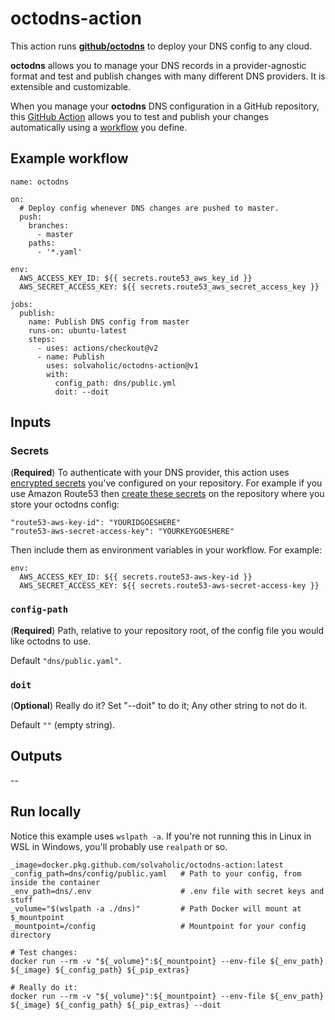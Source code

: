 # octodns-action

This action runs [**github/octodns**](https://github.com/github/octodns) to deploy your DNS config to any cloud.

**octodns** allows you to manage your DNS records in a provider-agnostic format and test and publish changes with many different DNS providers. It is extensible and customizable.

When you manage your **octodns** DNS configuration in a GitHub repository, this [GitHub Action](https://help.github.com/actions/getting-started-with-github-actions/about-github-actions) allows you to test and publish your changes automatically using a [workflow](https://help.github.com/actions/configuring-and-managing-workflows) you define.

## Example workflow

```
name: octodns

on:
  # Deploy config whenever DNS changes are pushed to master.
  push:
    branches:
      - master
    paths:
      - '*.yaml'

env:
  AWS_ACCESS_KEY_ID: ${{ secrets.route53_aws_key_id }}
  AWS_SECRET_ACCESS_KEY: ${{ secrets.route53_aws_secret_access_key }}

jobs:
  publish:
    name: Publish DNS config from master
    runs-on: ubuntu-latest
    steps:
      - uses: actions/checkout@v2
      - name: Publish
        uses: solvaholic/octodns-action@v1
        with:
          config_path: dns/public.yml
          doit: --doit
```

## Inputs

### Secrets

(**Required**) To authenticate with your DNS provider, this action uses [encrypted secrets](https://help.github.com/actions/configuring-and-managing-workflows/creating-and-storing-encrypted-secrets#about-encrypted-secrets) you've configured on your repository. For example if you use Amazon Route53 then [create these secrets](https://help.github.com/actions/configuring-and-managing-workflows/creating-and-storing-encrypted-secrets#creating-encrypted-secrets) on the repository where you store your octodns config:

    "route53-aws-key-id": "YOURIDGOESHERE"
    "route53-aws-secret-access-key": "YOURKEYGOESHERE"

Then include them as environment variables in your workflow. For example:

```
env:
  AWS_ACCESS_KEY_ID: ${{ secrets.route53-aws-key-id }}
  AWS_SECRET_ACCESS_KEY: ${{ secrets.route53-aws-secret-access-key }}
```

### `config-path`

(**Required**) Path, relative to your repository root, of the config file you would like octodns to use.

Default `"dns/public.yaml"`.

### `doit`

(**Optional**) Really do it? Set "--doit" to do it; Any other string to not do it.

Default `""` (empty string).

## Outputs

--

## Run locally

Notice this example uses `wslpath -a`. If you're not running this in Linux in WSL in Windows, you'll probably use `realpath` or so.

```
_image=docker.pkg.github.com/solvaholic/octodns-action:latest
_config_path=dns/config/public.yaml   # Path to your config, from inside the container
_env_path=dns/.env                    # .env file with secret keys and stuff
_volume="$(wslpath -a ./dns)"         # Path Docker will mount at $_mountpoint
_mountpoint=/config                   # Mountpoint for your config directory

# Test changes:
docker run --rm -v "${_volume}":${_mountpoint} --env-file ${_env_path} ${_image} ${_config_path} ${_pip_extras}

# Really do it:
docker run --rm -v "${_volume}":${_mountpoint} --env-file ${_env_path} ${_image} ${_config_path} ${_pip_extras} --doit
```
